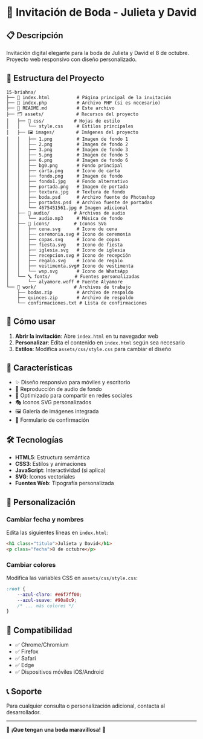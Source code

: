 # 💒 Invitación de Boda - Julieta y David

## 📋 Descripción
Invitación digital elegante para la boda de Julieta y David el 8 de octubre. Proyecto web responsivo con diseño personalizado.

## 📁 Estructura del Proyecto

```
15-briahna/
├── 📄 index.html          # Página principal de la invitación
├── 📄 index.php           # Archivo PHP (si es necesario)
├── 📄 README.md           # Este archivo
├── 🗂️ assets/            # Recursos del proyecto
│   ├── 🎨 css/           # Hojas de estilo
│   │   └── style.css     # Estilos principales
│   ├── 🖼️ images/        # Imágenes del proyecto
│   │   ├── 1.png         # Imagen de fondo 1
│   │   ├── 2.png         # Imagen de fondo 2
│   │   ├── 3.png         # Imagen de fondo 3
│   │   ├── 5.png         # Imagen de fondo 5
│   │   ├── 6.png         # Imagen de fondo 6
│   │   ├── bg0.png       # Fondo principal
│   │   ├── carta.png     # Icono de carta
│   │   ├── fondo.png     # Imagen de fondo
│   │   ├── fondo1.jpg    # Fondo alternativo
│   │   ├── portada.png   # Imagen de portada
│   │   ├── textura.jpg   # Textura de fondo
│   │   ├── boda.psd      # Archivo fuente de Photoshop
│   │   ├── portadas.psd  # Archivo fuente de portadas
│   │   └── 4675451561.jpg # Imagen adicional
│   ├── 🎵 audio/         # Archivos de audio
│   │   └── audio.mp3     # Música de fondo
│   ├── 🎨 icons/         # Iconos SVG
│   │   ├── cena.svg      # Icono de cena
│   │   ├── ceremonia.svg # Icono de ceremonia
│   │   ├── copas.svg     # Icono de copas
│   │   ├── fiesta.svg    # Icono de fiesta
│   │   ├── iglesia.svg   # Icono de iglesia
│   │   ├── recepcion.svg # Icono de recepción
│   │   ├── regalo.svg    # Icono de regalo
│   │   ├── vestimenta.svg# Icono de vestimenta
│   │   └── wsp.svg       # Icono de WhatsApp
│   └── 🔤 fonts/         # Fuentes personalizadas
│       └── alyamore.woff # Fuente Alyamore
└── 🔧 work/              # Archivos de trabajo
    ├── bodas.zip         # Archivo de respaldo
    ├── quinces.zip       # Archivo de respaldo
    └── confirmaciones.txt # Lista de confirmaciones
```

## 🚀 Cómo usar

1. **Abrir la invitación**: Abre `index.html` en tu navegador web
2. **Personalizar**: Edita el contenido en `index.html` según sea necesario
3. **Estilos**: Modifica `assets/css/style.css` para cambiar el diseño

## 🎨 Características

- ✨ Diseño responsivo para móviles y escritorio
- 🎵 Reproducción de audio de fondo
- 📱 Optimizado para compartir en redes sociales
- 🎭 Iconos SVG personalizados
- 🖼️ Galería de imágenes integrada
- 💌 Formulario de confirmación

## 🛠️ Tecnologías

- **HTML5**: Estructura semántica
- **CSS3**: Estilos y animaciones
- **JavaScript**: Interactividad (si aplica)
- **SVG**: Iconos vectoriales
- **Fuentes Web**: Tipografía personalizada

## 📝 Personalización

### Cambiar fecha y nombres
Edita las siguientes líneas en `index.html`:
```html
<h1 class="titulo">Julieta y David</h1>
<p class="fecha">8 de octubre</p>
```

### Cambiar colores
Modifica las variables CSS en `assets/css/style.css`:
```css
:root {
    --azul-claro: #e6f7ff00;
    --azul-suave: #90a8c9;
    /* ... más colores */
}
```

## 📱 Compatibilidad

- ✅ Chrome/Chromium
- ✅ Firefox
- ✅ Safari
- ✅ Edge
- ✅ Dispositivos móviles iOS/Android

## 📞 Soporte

Para cualquier consulta o personalización adicional, contacta al desarrollador.

---

💝 **¡Que tengan una boda maravillosa!** 💝
